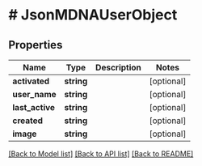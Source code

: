 # # JsonMDNAUserObject

## Properties

Name | Type | Description | Notes
------------ | ------------- | ------------- | -------------
**activated** | **string** |  | [optional]
**user_name** | **string** |  | [optional]
**last_active** | **string** |  | [optional]
**created** | **string** |  | [optional]
**image** | **string** |  | [optional]

[[Back to Model list]](../../README.md#models) [[Back to API list]](../../README.md#endpoints) [[Back to README]](../../README.md)
